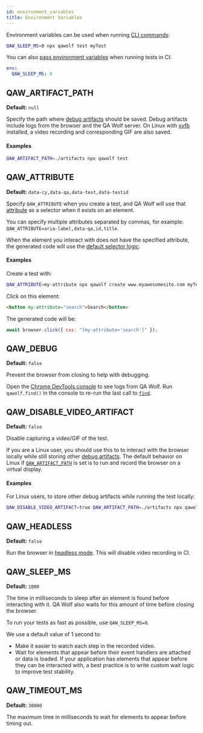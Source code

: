 ```yaml
---
id: environment_variables
title: Environment Variables
---
```


Environment variables can be used when running [CLI commands](cli):

```bash
QAW_SLEEP_MS=0 npx qawolf test myTest
```

You can also [pass environment variables](../run_tests_in_ci#use-environment-variables) when running tests in CI:

```yaml
env:
  QAW_SLEEP_MS: 0
```

## QAW_ARTIFACT_PATH

**Default:** `null`

Specify the path where [debug artifacts](../run_tests_in_ci#debug) should be saved. Debug artifacts include logs from the browser and the QA Wolf server. On Linux with [xvfb](https://zoomadmin.com/HowToInstall/UbuntuPackage/xvfb) installed, a video recording and corresponding GIF are also saved.

#### Examples

```bash
QAW_ARTIFACT_PATH=./artifacts npx qawolf test
```

## QAW_ATTRIBUTE

**Default:** `data-cy,data-qa,data-test,data-testid`

Specify `QAW_ATTRIBUTE` when you create a test, and QA Wolf will use that [attribute](https://developer.mozilla.org/en-US/docs/Web/CSS/Attribute_selectors) as a selector when it exists on an element.

You can specify multiple attributes separated by commas, for example: `QAW_ATTRIBUTE=aria-label,data-qa,id,title`.

When the element you interact with does not have the specified attribute, the generated code will use the [default selector logic](../use_custom_selectors#default-selector-logic).

#### Examples

Create a test with:

```bash
QAW_ATTRIBUTE=my-attribute npx qawolf create www.myawesomesite.com myTest
```

Click on this element:

```html
<button my-attribute="search">Search</button>
```

The generated code will be:

```js
await browser.click({ css: "[my-attribute='search']" });
```

## QAW_DEBUG

**Default:** `false`

Prevent the browser from closing to help with debugging.

Open the [Chrome DevTools console](https://developers.google.com/web/tools/chrome-devtools/console) to see logs from QA Wolf. Run `qawolf.find()` in the console to re-run the last call to [`find`](browser_context/find).

## QAW_DISABLE_VIDEO_ARTIFACT

**Default:** `false`

Disable capturing a video/GIF of the test.

If you are a Linux user, you should use this to to interact with the browser locally while still storing other [debug artifacts](../run_tests_in_ci#debug). The default behavior on Linux if [`QAW_ARTIFACT_PATH`](#qaw_artifact_path) is set is to run and record the browser on a virtual display.

#### Examples

For Linux users, to store other debug artifacts while running the test locally:

```bash
QAW_DISABLE_VIDEO_ARTIFACT=true QAW_ARTIFACT_PATH=./artifacts npx qawolf test myTestName

```

## QAW_HEADLESS

**Default:** `false`

Run the browser in [headless mode](https://developers.google.com/web/updates/2017/04/headless-chrome). This will disable video recording in CI.

## QAW_SLEEP_MS

**Default:** `1000`

The time in milliseconds to sleep after an element is found before interacting with it. QA Wolf also waits for this amount of time before closing the browser.

To run your tests as fast as possible, use `QAW_SLEEP_MS=0`.

We use a default value of 1 second to:

- Make it easier to watch each step in the recorded video.
- Wait for elements that appear before their event handlers are attached or data is loaded. If your application has elements that appear before they can be interacted with, a best practice is to write custom wait logic to improve test stability.

## QAW_TIMEOUT_MS

**Default:** `30000`

The maximum time in milliseconds to wait for elements to appear before timing out.

